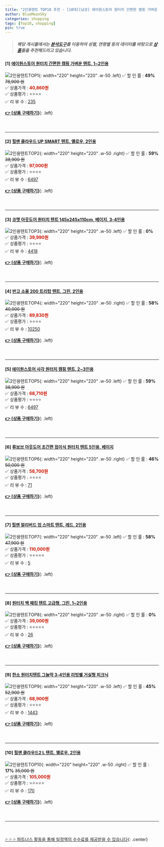 ```yaml
---
title: "2인용텐트 TOP10 추천 - [10대][남성] 에이원스토어 원터치 간편한 캠핑 가벼운 텐트, 1~2인용"
author: BlueMoonSky
categories: shopping
tags: [Top10, shopping]
pin: true
---
```


> ##### 해당 게시물에서는 [**분석도구**](https://itemscout.io/)를 이용하여 **성별**, **연령별** 등의 데이터를 바탕으로 [**상품**](https://link.coupang.com/a/baae76)들을 추천해드리고 있습니다.

#### [1] [에이원스토어 원터치 간편한 캠핑 가벼운 텐트, 1~2인용](https://link.coupang.com/re/AFFSDP?lptag=AF5964186&subid=bluemoonsky6999&pageKey=7293019947&traceid=V0-153&itemId=18644589879&vendorItemId=85316967667)
![2인용텐트TOP1](https://thumbnail6.coupangcdn.com/thumbnails/remote/230x230ex/image/vendor_inventory/cf27/e3cbe962364881fcb1aad8891ed5344fa5664217e5ccf231296e52734d94.jpg){: width="220" height="220" .w-50 .left}
✅ 할 인 률 : **49%** ~~<del class="base-price"> 78,900  </del>원~~<br>
✅ 상품가격 : <span style="color:#cb1400"> **40,860원** </span><br>
✅ 상품평가 : ⭐⭐⭐⭐<br>
✅ 리 뷰 수 : [235](https://link.coupang.com/re/AFFSDP?lptag=AF5964186&subid=bluemoonsky6999&pageKey=7293019947&traceid=V0-153&itemId=18644589879&vendorItemId=85316967667)<br>
<br>
[**👉  [상품 구매하기]**](https://link.coupang.com/re/AFFSDP?lptag=AF5964186&subid=bluemoonsky6999&pageKey=7293019947&traceid=V0-153&itemId=18644589879&vendorItemId=85316967667){: .left}
<br>
<br>
<br>

***

#### [2] [힐맨 클라우드 UP SMART 텐트, 옐로우, 2인용](https://link.coupang.com/re/AFFSDP?lptag=AF5964186&subid=bluemoonsky6999&pageKey=5393646362&traceid=V0-153&itemId=8050306495&vendorItemId=75338842690)
![2인용텐트TOP2](https://thumbnail6.coupangcdn.com/thumbnails/remote/230x230ex/image/retail/images/2878237070484170-6b81db77-43f9-4927-a03b-8e7b4e35e405.jpg){: width="220" height="220" .w-50 .right}
✅ 할 인 률 : **59%** ~~<del class="base-price"> 38,900  </del>원~~<br>
✅ 상품가격 : <span style="color:#cb1400"> **97,000원** </span><br>
✅ 상품평가 : ⭐⭐⭐⭐<br>
✅ 리 뷰 수 : [6497](https://link.coupang.com/re/AFFSDP?lptag=AF5964186&subid=bluemoonsky6999&pageKey=5393646362&traceid=V0-153&itemId=8050306495&vendorItemId=75338842690)<br>
<br>
[**👉  [상품 구매하기]**](https://link.coupang.com/re/AFFSDP?lptag=AF5964186&subid=bluemoonsky6999&pageKey=5393646362&traceid=V0-153&itemId=8050306495&vendorItemId=75338842690){: .left}
<br>
<br>
<br>

***

#### [3] [코멧 아웃도어 원터치 텐트 145x245x110cm, 베이지, 3-4인용](https://link.coupang.com/re/AFFSDP?lptag=AF5964186&subid=bluemoonsky6999&pageKey=5151651402&traceid=V0-153&itemId=15279952989&vendorItemId=82500447736)
![2인용텐트TOP3](https://thumbnail9.coupangcdn.com/thumbnails/remote/230x230ex/image/retail/images/2961017987742450-ba63ec6f-0c0f-42f9-aeb8-59ec50d4e9be.png){: width="220" height="220" .w-50 .left}
✅ 할 인 률 : **0%** <br>
✅ 상품가격 : <span style="color:#cb1400"> **39,990원** </span><br>
✅ 상품평가 : ⭐⭐⭐⭐<br>
✅ 리 뷰 수 : [4418](https://link.coupang.com/re/AFFSDP?lptag=AF5964186&subid=bluemoonsky6999&pageKey=5151651402&traceid=V0-153&itemId=15279952989&vendorItemId=82500447736)<br>
<br>
[**👉  [상품 구매하기]**](https://link.coupang.com/re/AFFSDP?lptag=AF5964186&subid=bluemoonsky6999&pageKey=5151651402&traceid=V0-153&itemId=15279952989&vendorItemId=82500447736){: .left}
<br>
<br>
<br>

***

#### [4] [반고 소울 200 트리탑 텐트, 그린, 2인용](https://link.coupang.com/re/AFFSDP?lptag=AF5964186&subid=bluemoonsky6999&pageKey=7361228530&traceid=V0-153&itemId=18965959797&vendorItemId=86091726164)
![2인용텐트TOP4](https://thumbnail8.coupangcdn.com/thumbnails/remote/230x230ex/image/retail/images/2023/05/26/15/9/828ebad8-e05f-40c5-a8ec-150e84a3ed1f.jpg){: width="220" height="220" .w-50 .right}
✅ 할 인 률 : **58%** ~~<del class="base-price"> 40,000  </del>원~~<br>
✅ 상품가격 : <span style="color:#cb1400"> **89,830원** </span><br>
✅ 상품평가 : ⭐⭐⭐⭐<br>
✅ 리 뷰 수 : [10250](https://link.coupang.com/re/AFFSDP?lptag=AF5964186&subid=bluemoonsky6999&pageKey=7361228530&traceid=V0-153&itemId=18965959797&vendorItemId=86091726164)<br>
<br>
[**👉  [상품 구매하기]**](https://link.coupang.com/re/AFFSDP?lptag=AF5964186&subid=bluemoonsky6999&pageKey=7361228530&traceid=V0-153&itemId=18965959797&vendorItemId=86091726164){: .left}
<br>
<br>
<br>

***

#### [5] [에이원스토어 사각 원터치 캠핑 텐트, 2~3인용](https://link.coupang.com/re/AFFSDP?lptag=AF5964186&subid=bluemoonsky6999&pageKey=7603981329&traceid=V0-153&itemId=20122324925&vendorItemId=85316978280)
![2인용텐트TOP5](https://thumbnail6.coupangcdn.com/thumbnails/remote/230x230ex/image/vendor_inventory/ab8f/92838ab537417bfb56b162774ea4b8dee292c99adea69df5afff43d18ca8.jpg){: width="220" height="220" .w-50 .left}
✅ 할 인 률 : **59%** ~~<del class="base-price"> 38,900  </del>원~~<br>
✅ 상품가격 : <span style="color:#cb1400"> **68,710원** </span><br>
✅ 상품평가 : ⭐⭐⭐⭐<br>
✅ 리 뷰 수 : [6497](https://link.coupang.com/re/AFFSDP?lptag=AF5964186&subid=bluemoonsky6999&pageKey=7603981329&traceid=V0-153&itemId=20122324925&vendorItemId=85316978280)<br>
<br>
[**👉  [상품 구매하기]**](https://link.coupang.com/re/AFFSDP?lptag=AF5964186&subid=bluemoonsky6999&pageKey=7603981329&traceid=V0-153&itemId=20122324925&vendorItemId=85316978280){: .left}
<br>
<br>
<br>

***

#### [6] [류보브 아웃도어 초간편 접이식 원터치 텐트 5인용, 베이지](https://link.coupang.com/re/AFFSDP?lptag=AF5964186&subid=bluemoonsky6999&pageKey=7260125534&traceid=V0-153&itemId=18490370578&vendorItemId=85629969026)
![2인용텐트TOP6](https://thumbnail9.coupangcdn.com/thumbnails/remote/230x230ex/image/vendor_inventory/037d/de5b35cddace0bcf8c257a945336fb122785746519f1c82653e0837c5b18.jpg){: width="220" height="220" .w-50 .right}
✅ 할 인 률 : **46%** ~~<del class="base-price"> 50,000  </del>원~~<br>
✅ 상품가격 : <span style="color:#cb1400"> **58,700원** </span><br>
✅ 상품평가 : ⭐⭐⭐⭐<br>
✅ 리 뷰 수 : [71](https://link.coupang.com/re/AFFSDP?lptag=AF5964186&subid=bluemoonsky6999&pageKey=7260125534&traceid=V0-153&itemId=18490370578&vendorItemId=85629969026)<br>
<br>
[**👉  [상품 구매하기]**](https://link.coupang.com/re/AFFSDP?lptag=AF5964186&subid=bluemoonsky6999&pageKey=7260125534&traceid=V0-153&itemId=18490370578&vendorItemId=85629969026){: .left}
<br>
<br>
<br>

***

#### [7] [힐맨 얼리버드 업 스마트 텐트, 레드, 2인용](https://link.coupang.com/re/AFFSDP?lptag=AF5964186&subid=bluemoonsky6999&pageKey=1956849661&traceid=V0-153&itemId=3325144474&vendorItemId=71311997773)
![2인용텐트TOP7](https://thumbnail10.coupangcdn.com/thumbnails/remote/230x230ex/image/retail/images/1574599660920479-cd41198a-fcb7-42a8-91f1-c925c13b682c.jpg){: width="220" height="220" .w-50 .left}
✅ 할 인 률 : **58%** ~~<del class="base-price"> 47,900  </del>원~~<br>
✅ 상품가격 : <span style="color:#cb1400"> **110,000원** </span><br>
✅ 상품평가 : ⭐⭐⭐⭐⭐<br>
✅ 리 뷰 수 : [5](https://link.coupang.com/re/AFFSDP?lptag=AF5964186&subid=bluemoonsky6999&pageKey=1956849661&traceid=V0-153&itemId=3325144474&vendorItemId=71311997773)<br>
<br>
[**👉  [상품 구매하기]**](https://link.coupang.com/re/AFFSDP?lptag=AF5964186&subid=bluemoonsky6999&pageKey=1956849661&traceid=V0-153&itemId=3325144474&vendorItemId=71311997773){: .left}
<br>
<br>
<br>

***

#### [8] [원터치 백 패킹 텐트 고급형, 그린, 1~2인용](https://link.coupang.com/re/AFFSDP?lptag=AF5964186&subid=bluemoonsky6999&pageKey=6262280703&traceid=V0-153&itemId=19379556740&vendorItemId=86492130720)
![2인용텐트TOP8](https://thumbnail10.coupangcdn.com/thumbnails/remote/230x230ex/image/vendor_inventory/801a/4f081cc10e8ea346d05d5c2579b8abda68fe251ea7fede343bc7ebd10527.jpg){: width="220" height="220" .w-50 .right}
✅ 할 인 률 : **0%** <br>
✅ 상품가격 : <span style="color:#cb1400"> **39,000원** </span><br>
✅ 상품평가 : ⭐⭐⭐⭐⭐<br>
✅ 리 뷰 수 : [26](https://link.coupang.com/re/AFFSDP?lptag=AF5964186&subid=bluemoonsky6999&pageKey=6262280703&traceid=V0-153&itemId=19379556740&vendorItemId=86492130720)<br>
<br>
[**👉  [상품 구매하기]**](https://link.coupang.com/re/AFFSDP?lptag=AF5964186&subid=bluemoonsky6999&pageKey=6262280703&traceid=V0-153&itemId=19379556740&vendorItemId=86492130720){: .left}
<br>
<br>
<br>

***

#### [9] [한소 원터치텐트 그늘막 3-4인용 리빙쉘 거실형 피크닉](https://link.coupang.com/re/AFFSDP?lptag=AF5964186&subid=bluemoonsky6999&pageKey=6606591671&traceid=V0-153&itemId=14962619246&vendorItemId=82185863616)
![2인용텐트TOP9](https://thumbnail8.coupangcdn.com/thumbnails/remote/230x230ex/image/vendor_inventory/495f/27510614bbd74aa4273d88fc0e914401ecb90f289576ae29637872687c5f.jpg){: width="220" height="220" .w-50 .left}
✅ 할 인 률 : **45%** ~~<del class="base-price"> 52,900  </del>원~~<br>
✅ 상품가격 : <span style="color:#cb1400"> **68,900원** </span><br>
✅ 상품평가 : ⭐⭐⭐⭐<br>
✅ 리 뷰 수 : [1443](https://link.coupang.com/re/AFFSDP?lptag=AF5964186&subid=bluemoonsky6999&pageKey=6606591671&traceid=V0-153&itemId=14962619246&vendorItemId=82185863616)<br>
<br>
[**👉  [상품 구매하기]**](https://link.coupang.com/re/AFFSDP?lptag=AF5964186&subid=bluemoonsky6999&pageKey=6606591671&traceid=V0-153&itemId=14962619246&vendorItemId=82185863616){: .left}
<br>
<br>
<br>

***

#### [10] [힐맨 클라우드2 L 텐트, 옐로우, 2인용](https://link.coupang.com/re/AFFSDP?lptag=AF5964186&subid=bluemoonsky6999&pageKey=1295444164&traceid=V0-153&itemId=2307701962&vendorItemId=70304536748)
![2인용텐트TOP10](https://thumbnail6.coupangcdn.com/thumbnails/remote/230x230ex/image/retail/images/2020/02/26/17/6/3490de31-18b2-4876-8cb1-4f2952215d7a.jpg){: width="220" height="220" .w-50 .right}
✅ 할 인 률 : **17%** ~~<del class="base-price"> 35,000  </del>원~~<br>
✅ 상품가격 : <span style="color:#cb1400"> **105,000원** </span><br>
✅ 상품평가 : ⭐⭐⭐⭐⭐<br>
✅ 리 뷰 수 : [170](https://link.coupang.com/re/AFFSDP?lptag=AF5964186&subid=bluemoonsky6999&pageKey=1295444164&traceid=V0-153&itemId=2307701962&vendorItemId=70304536748)<br>
<br>
[**👉  [상품 구매하기]**](https://link.coupang.com/re/AFFSDP?lptag=AF5964186&subid=bluemoonsky6999&pageKey=1295444164&traceid=V0-153&itemId=2307701962&vendorItemId=70304536748){: .left}
<br>
<br>
<br>

***
<br><br>[💦 💦 💦 파트너스 활동을 통해 일정액의 수수료를 제공받을 수 있습니다](https://link.coupang.com/a/baae76){: .center}